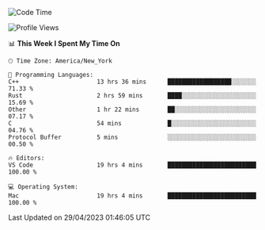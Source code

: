 <!--START_SECTION:waka-->
![Code Time](http://img.shields.io/badge/Code%20Time-357%20hrs%2026%20mins-blue)

![Profile Views](http://img.shields.io/badge/Profile%20Views-48-blue)

📊 **This Week I Spent My Time On** 

```text
🕑︎ Time Zone: America/New_York

💬 Programming Languages: 
C++                      13 hrs 36 mins      ██████████████████░░░░░░░   71.33 % 
Rust                     2 hrs 59 mins       ████░░░░░░░░░░░░░░░░░░░░░   15.69 % 
Other                    1 hr 22 mins        ██░░░░░░░░░░░░░░░░░░░░░░░   07.17 % 
C                        54 mins             █░░░░░░░░░░░░░░░░░░░░░░░░   04.76 % 
Protocol Buffer          5 mins              ░░░░░░░░░░░░░░░░░░░░░░░░░   00.50 % 

🔥 Editors: 
VS Code                  19 hrs 4 mins       █████████████████████████   100.00 % 

💻 Operating System: 
Mac                      19 hrs 4 mins       █████████████████████████   100.00 % 
```


 Last Updated on 29/04/2023 01:46:05 UTC
<!--END_SECTION:waka-->
